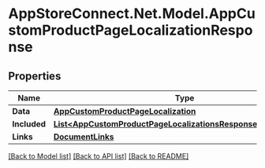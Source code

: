 # AppStoreConnect.Net.Model.AppCustomProductPageLocalizationResponse

## Properties

Name | Type | Description | Notes
------------ | ------------- | ------------- | -------------
**Data** | [**AppCustomProductPageLocalization**](AppCustomProductPageLocalization.md) |  | 
**Included** | [**List&lt;AppCustomProductPageLocalizationsResponseIncludedInner&gt;**](AppCustomProductPageLocalizationsResponseIncludedInner.md) |  | [optional] 
**Links** | [**DocumentLinks**](DocumentLinks.md) |  | 

[[Back to Model list]](../README.md#documentation-for-models) [[Back to API list]](../README.md#documentation-for-api-endpoints) [[Back to README]](../README.md)

